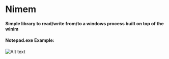 # Nimem
#### Simple library to read/write from/to a windows process built on top of the winim
#### Notepad.exe Example:
![Alt text](https://s7.gifyu.com/images/tkwnvblAXx.gif)



